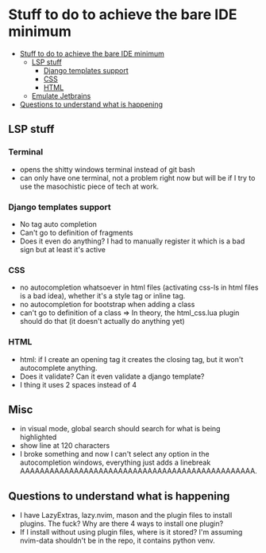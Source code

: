 <!--toc:start-->

# Stuff to do to achieve the bare IDE minimum

- [Stuff to do to achieve the bare IDE minimum](#stuff-to-do-to-achieve-the-bare-ide-minimum)
  - [LSP stuff](#lsp-stuff)
    - [Django templates support](#django-templates-support)
    - [CSS](#css)
    - [HTML](#html)
  - [Emulate Jetbrains](#emulate-jetbrains)
- [Questions to understand what is happening](#questions-to-understand-what-is-happening)
<!--toc:end-->

## LSP stuff

### Terminal

- opens the shitty windows terminal instead of git bash
- can only have one terminal, not a problem right now but will be if I try to use the masochistic piece of tech at work.

### Django templates support

- No tag auto completion
- Can't go to definition of fragments
- Does it even do anything? I had to manually register it which is a bad sign but at least it's active

### CSS

- no autocompletion whatsoever in html files (activating css-ls in html files is a bad idea), whether it's a style tag or inline tag.
- no autocompletion for bootstrap when adding a class
- can't go to definition of a class
=> In theory, the html_css.lua plugin should do that (it doesn't actually do anything yet)

### HTML

- html: if I create an opening tag it creates the closing tag, but it won't autocomplete anything.
- Does it validate? Can it even validate a django template?
- I thing it uses 2 spaces instead of 4

## Misc

- in visual mode, global search should search for what is being highlighted
- show line at 120 characters
- I broke something and now I can't select any option in the autocompletion windows, everything just adds a linebreak AAAAAAAAAAAAAAAAAAAAAAAAAAAAAAAAAAAAAAAAAAAAAAAA.

## Questions to understand what is happening

- I have LazyExtras, lazy.nvim, mason and the plugin files to install plugins. The fuck? Why are there 4 ways to install one plugin?
- If I install without using plugin files, where is it stored? I'm assuming nvim-data shouldn't be in the repo, it contains python venv.
